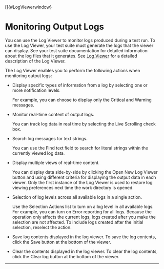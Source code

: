 
[]{#LogViewerwindow}

# Monitoring Output Logs

You can use the Log Viewer to monitor logs produced during a test run. To use the Log Viewer, your
test suite must generate the logs that the viewer can display. See your test suite documentation for
detailed information about the log files that it generates. See [Log Viewer](../ui/logViewer.html)
for a detailed description of the Log Viewer.

The Log Viewer enables you to perform the following actions when monitoring output logs:

-   Display specific types of information from a log by selecting one or more notification levels.

    For example, you can choose to display only the Critical and Warning messages.

-   Monitor real-time content of output logs.

    You can track log data in real time by selecting the Live Scrolling check box.

-   Search log messages for text strings.

    You can use the Find text field to search for literal strings within the currently viewed log
    data.

-   Display multiple views of real-time content.

    You can display data side-by-side by clicking the Open New Log Viewer button and using different
    criteria for displaying the output data in each viewer. Only the first instance of the Log
    Viewer is used to restore log viewing preferences next time the work directory is opened.

-   Selection of log levels across all available logs in a single action.

    Use the Selection Actions list to turn on a log level in all available logs. For example, you
    can turn on Error reporting for all logs. Because the operation only affects the current logs,
    logs created after you make the selection are not affected. To include logs created after the
    initial selection, reselect the action.

-   Save log contents displayed in the log viewer. To save the log contents, click the Save button
    at the bottom of the viewer.

-   Clear the contents displayed in the log viewer. To clear the log contents, click the Clear log
    button at the bottom of the viewer.

----------------------------------------------------------------------------------------------------


